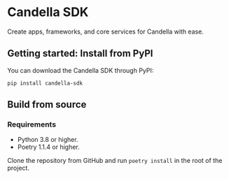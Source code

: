# Candella SDK

Create apps, frameworks, and core services for Candella with ease.

## Getting started: Install from PyPI

You can download the Candella SDK through PyPI:

```
pip install candella-sdk
```

## Build from source

### Requirements

- Python 3.8 or higher.
- Poetry 1.1.4 or higher.

Clone the repository from GitHub and run `poetry install` in the root of the project.